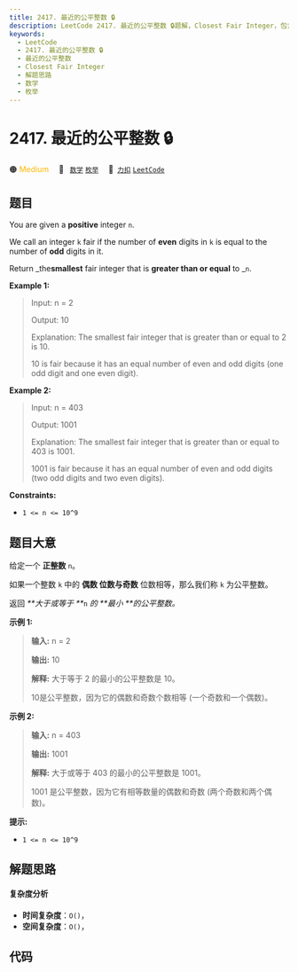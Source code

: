 ```yaml
---
title: 2417. 最近的公平整数 🔒
description: LeetCode 2417. 最近的公平整数 🔒题解，Closest Fair Integer，包含解题思路、复杂度分析以及完整的 JavaScript 代码实现。
keywords:
  - LeetCode
  - 2417. 最近的公平整数 🔒
  - 最近的公平整数
  - Closest Fair Integer
  - 解题思路
  - 数学
  - 枚举
---
```


# 2417. 最近的公平整数 🔒

🟠 <font color=#ffb800>Medium</font>&emsp; 🔖&ensp; [`数学`](/tag/math.md) [`枚举`](/tag/enumeration.md)&emsp; 🔗&ensp;[`力扣`](https://leetcode.cn/problems/closest-fair-integer) [`LeetCode`](https://leetcode.com/problems/closest-fair-integer)

## 题目

You are given a **positive** integer `n`.

We call an integer `k` fair if the number of **even** digits in `k` is equal
to the number of **odd** digits in it.

Return _the**smallest** fair integer that is **greater than or equal** to
_`n`.



**Example 1:**

> Input: n = 2
> 
> Output: 10
> 
> Explanation: The smallest fair integer that is greater than or equal to 2 is 10.
> 
> 10 is fair because it has an equal number of even and odd digits (one odd digit and one even digit).

**Example 2:**

> Input: n = 403
> 
> Output: 1001
> 
> Explanation: The smallest fair integer that is greater than or equal to 403 is 1001.
> 
> 1001 is fair because it has an equal number of even and odd digits (two odd digits and two even digits).

**Constraints:**

  * `1 <= n <= 10^9`


## 题目大意

给定一个 **正整数**  `n`。

如果一个整数 `k` 中的 **偶数  **位数与**奇数** 位数相等，那么我们称 `k` 为公平整数。

返回 _**大于或等于  **_`n` _的  **最小  **的公平整数。_



**示例 1:**

> 
> 
> 
> 
> 
> **输入:** n = 2
> 
> **输出:** 10
> 
> **解释:** 大于等于 2 的最小的公平整数是 10。
> 
> 10是公平整数，因为它的偶数和奇数个数相等 (一个奇数和一个偶数)。

**示例 2:**

> 
> 
> 
> 
> 
> **输入:** n = 403
> 
> **输出:** 1001
> 
> **解释:** 大于或等于 403 的最小的公平整数是 1001。
> 
> 1001 是公平整数，因为它有相等数量的偶数和奇数 (两个奇数和两个偶数)。
> 
> 



**提示:**

  * `1 <= n <= 10^9`


## 解题思路

#### 复杂度分析

- **时间复杂度**：`O()`，
- **空间复杂度**：`O()`，

## 代码

```javascript

```